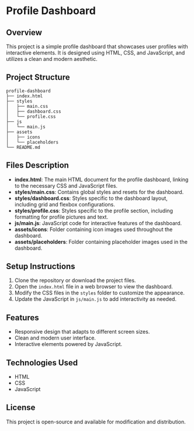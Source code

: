 # Profile Dashboard

## Overview
This project is a simple profile dashboard that showcases user profiles with interactive elements. It is designed using HTML, CSS, and JavaScript, and utilizes a clean and modern aesthetic.

## Project Structure
```
profile-dashboard
├── index.html
├── styles
│   ├── main.css
│   ├── dashboard.css
│   └── profile.css
├── js
│   └── main.js
├── assets
│   ├── icons
│   └── placeholders
└── README.md
```

## Files Description
- **index.html**: The main HTML document for the profile dashboard, linking to the necessary CSS and JavaScript files.
- **styles/main.css**: Contains global styles and resets for the dashboard.
- **styles/dashboard.css**: Styles specific to the dashboard layout, including grid and flexbox configurations.
- **styles/profile.css**: Styles specific to the profile section, including formatting for profile pictures and text.
- **js/main.js**: JavaScript code for interactive features of the dashboard.
- **assets/icons**: Folder containing icon images used throughout the dashboard.
- **assets/placeholders**: Folder containing placeholder images used in the dashboard.

## Setup Instructions
1. Clone the repository or download the project files.
2. Open the `index.html` file in a web browser to view the dashboard.
3. Modify the CSS files in the `styles` folder to customize the appearance.
4. Update the JavaScript in `js/main.js` to add interactivity as needed.

## Features
- Responsive design that adapts to different screen sizes.
- Clean and modern user interface.
- Interactive elements powered by JavaScript.

## Technologies Used
- HTML
- CSS
- JavaScript

## License
This project is open-source and available for modification and distribution.